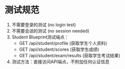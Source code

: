 # 测试规范

1. 不需要登录的测试 (no login test)
2. 不需要会话的测试 (no session needed)
3. Student Blueprint测试端点：
   - GET /api/student/profile (获取学生个人资料)
   - GET /api/student/scores (获取学生成绩)
   - GET /api/student/exam/results (获取学生考试结果)
4. 测试方法：直接访问API端点，不附加任何认证信息